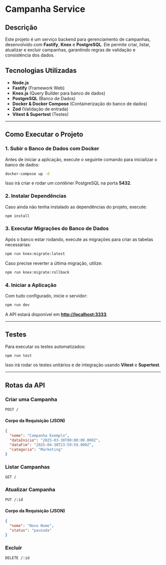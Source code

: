 # Campanha Service

## Descrição

Este projeto é um serviço backend para gerenciamento de campanhas, desenvolvido com **Fastify**, **Knex** e **PostgreSQL**. Ele permite criar, listar, atualizar e excluir campanhas, garantindo regras de validação e consistência dos dados.

## Tecnologias Utilizadas

- **Node.js**
- **Fastify** (Framework Web)
- **Knex.js** (Query Builder para banco de dados)
- **PostgreSQL** (Banco de Dados)
- **Docker & Docker Compose** (Containerização do banco de dados)
- **Zod** (Validação de entrada)
- **Vitest & Supertest** (Testes)

---

## Como Executar o Projeto

### 1. Subir o Banco de Dados com Docker

Antes de iniciar a aplicação, execute o seguinte comando para inicializar o banco de dados:

```sh
docker-compose up -d
```

Isso irá criar e rodar um contêiner PostgreSQL na porta **5432**.

### 2. Instalar Dependências

Caso ainda não tenha instalado as dependências do projeto, execute:

```sh
npm install
```

### 3. Executar Migrações do Banco de Dados

Após o banco estar rodando, execute as migrações para criar as tabelas necessárias:

```sh
npm run knex:migrate:latest
```

Caso precise reverter a última migração, utilize:

```sh
npm run knex:migrate:rollback
```

### 4. Iniciar a Aplicação

Com tudo configurado, inicie o servidor:

```sh
npm run dev
```

A API estará disponível em **[http://localhost:3333](http://localhost:3333)**.

---

## Testes

Para executar os testes automatizados:

```sh
npm run test
```

Isso irá rodar os testes unitários e de integração usando **Vitest** e **Supertest**.

---

## Rotas da API

### Criar uma Campanha

```http
POST /
```

#### Corpo da Requisição (JSON)

```json
{
  "nome": "Campanha Exemplo",
  "dataInicio": "2025-03-30T00:00:00.000Z",
  "dataFim": "2025-04-30T23:59:59.000Z",
  "categoria": "Marketing"
}
```

### Listar Campanhas

```http
GET /
```

### Atualizar Campanha

```http
PUT /:id
```

#### Corpo da Requisição (JSON)

```json
{
  "nome": "Novo Nome",
  "status": "pausada"
}
```

### Excluir

```http
DELETE /:id
```